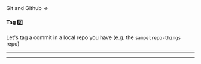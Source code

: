 <link rel="stylesheet" href="{{baseUrl}}/css/textbook.css">

<div class="website-content">

<div id="path">Git and Github &rarr; </div>

<div id="title">

#### Tag :three:

</div>

<div id="body">

Let's tag a commit in a local repo you have (e.g. the `sampelrepo-things` repo)

<tabs>
  <tab header="SourceTree">
    <include src="./sourcetree.md" />
  <hr></tab>
  <tab header="CLI">
    <include src="./cli.md" />
  <hr></tab>
</tabs>

</div>

<div id="extras">
<div>

</div>
